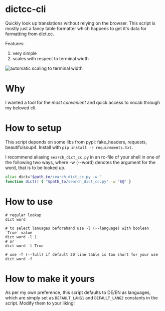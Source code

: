 # dictcc-cli
Quickly look up translations without relying on the browser. This script is 
mostly just a fancy table formatter which happens to get it's data for 
formatting from dict.cc.

Features:
1. very simple
2. scales with respect to terminal width

![automatic scaling to terminal width](https://github.com/thstkn/dictcc-cli/screenshot.jpeg)

# Why
I wanted a tool for the _*most convenient*_ and quick access to vocab through my
beloved cli.

# How to setup
This script depends on some libs from pypi: fake_headers, requests,
beautifulsoup4. Install with `pip install -r requirements.txt`.

I recommend aliasing `search_dict_cc.py` in an rc-file of your shell in one of
the following two ways, where -w (--word) denotes the argument for the word,
that is to be looked up.

``` bash
alias dict="$path_to/search_dict_cc.py -w "
function dict() { "$path_to/search_dict_cc.py" -w "$@" }
```

# How to use

``` shell
# regular lookup
dict word

# to select lanuages beforehand use -l (--language) with boolean `True` value
dict word -l 1
# or
dict word -l True

# use -f (--full) if default 20 line table is too short for your use
dict word -f
```

# How to make it yours
As per my own preference, this script defaults to DE/EN as languages, which are
simply set as `DEFAULT_LANG1` and `DEFAULT_LANG2` constants in the script. 
Modify them to your liking!
